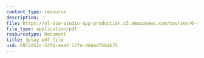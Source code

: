 ```yaml
---
content_type: resource
description: ''
file: https://ol-ocw-studio-app-production.s3.amazonaws.com/courses/6-450-principles-of-digital-communications-i-fall-2006/b972d52c52f8aaa217fed84ad7564b75_pQDVHvW19vI.pdf
file_type: application/pdf
resourcetype: Document
title: 3play pdf file
uid: b972d52c-52f8-aaa2-17fe-d84ad7564b75
---
```

